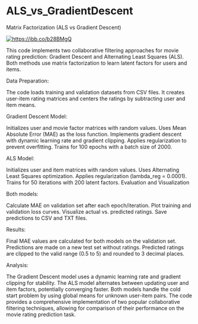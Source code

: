 # ALS_vs_GradientDescent
Matrix Factorization (ALS vs Gradient Descent)

<a href="https://ibb.co/b28BMgQ"><img src="https://ibb.co/b28BMgQ" alt="https://ibb.co/b28BMgQ" border="0" /></a>

This code implements two collaborative filtering approaches for movie rating prediction: Gradient Descent and Alternating Least Squares (ALS). Both methods use matrix factorization to learn latent factors for users and items.

Data Preparation:

The code loads training and validation datasets from CSV files.
It creates user-item rating matrices and centers the ratings by subtracting user and item means.

Gradient Descent Model:

Initializes user and movie factor matrices with random values.
Uses Mean Absolute Error (MAE) as the loss function.
Implements gradient descent with dynamic learning rate and gradient clipping.
Applies regularization to prevent overfitting.
Trains for 100 epochs with a batch size of 2000.

ALS Model:

Initializes user and item matrices with random values.
Uses Alternating Least Squares optimization.
Applies regularization (lambda_reg = 0.0001).
Trains for 50 iterations with 200 latent factors.
Evaluation and Visualization

Both models:

Calculate MAE on validation set after each epoch/iteration.
Plot training and validation loss curves.
Visualize actual vs. predicted ratings.
Save predictions to CSV and TXT files.

Results:

Final MAE values are calculated for both models on the validation set.
Predictions are made on a new test set without ratings.
Predicted ratings are clipped to the valid range (0.5 to 5) and rounded to 3 decimal places.

Analysis:

The Gradient Descent model uses a dynamic learning rate and gradient clipping for stability.
The ALS model alternates between updating user and item factors, potentially converging faster.
Both models handle the cold start problem by using global means for unknown user-item pairs.
The code provides a comprehensive implementation of two popular collaborative filtering techniques, allowing for comparison of their performance on the movie rating prediction task.
